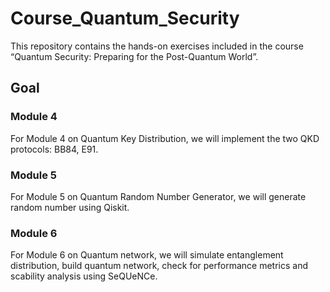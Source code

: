 # Course_Quantum_Security
This repository contains the hands-on exercises included in the course “Quantum Security: Preparing for the Post-Quantum World”. 

## Goal

### Module 4
For Module 4 on Quantum Key Distribution, we will implement the two QKD protocols: BB84, E91. 

### Module 5
For Module 5 on Quantum Random Number Generator, we will generate random number using Qiskit. 

### Module 6
For Module 6 on Quantum network, we will simulate entanglement distribution, build quantum network, check for performance metrics and scability analysis using SeQUeNCe. 
